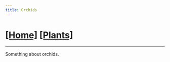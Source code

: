 ```yaml
---
title: Orchids
---
```

# [[Home]][0] [[Plants]][2]
---
Something about orchids.

[0]: /
[2]: /projects/plants/
